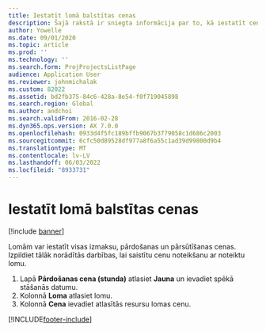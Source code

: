 ```yaml
---
title: Iestatīt lomā balstītas cenas
description: Šajā rakstā ir sniegta informācija par to, kā iestatīt cenu noteikšanu konkrētām lomām.
author: Yowelle
ms.date: 09/01/2020
ms.topic: article
ms.prod: ''
ms.technology: ''
ms.search.form: ProjProjectsListPage
audience: Application User
ms.reviewer: johnmichalak
ms.custom: 82022
ms.assetid: bd2fb375-84c6-428a-8e54-f0f719045898
ms.search.region: Global
ms.author: andchoi
ms.search.validFrom: 2016-02-28
ms.dyn365.ops.version: AX 7.0.0
ms.openlocfilehash: 0933d4f5fc189bffb9067b3779058c1d686c2003
ms.sourcegitcommit: 6cfc50d89528df977a8f6a55c1ad39d99800d9b4
ms.translationtype: MT
ms.contentlocale: lv-LV
ms.lasthandoff: 06/03/2022
ms.locfileid: "8933731"
---
```

# <a name="set-up-role-based-pricing"></a>Iestatīt lomā balstītas cenas

[!include [banner](../includes/banner.md)]

Lomām var iestatīt visas izmaksu, pārdošanas un pārsūtīšanas cenas. Izpildiet tālāk norādītās darbības, lai saistītu cenu noteikšanu ar noteiktu lomu.

1. Lapā **Pārdošanas cena (stunda)** atlasiet **Jauna** un ievadiet spēkā stāšanās datumu.
2. Kolonnā **Loma** atlasiet lomu.
3. Kolonnā **Cena** ievadiet atlasītās resursu lomas cenu.


[!INCLUDE[footer-include](../includes/footer-banner.md)]